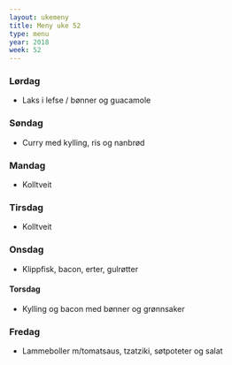```yaml
---
layout: ukemeny
title: Meny uke 52
type: menu
year: 2018
week: 52
---
```


### Lørdag

- Laks i lefse / bønner og guacamole

### Søndag

- Curry med kylling, ris og nanbrød

### Mandag

- Kolltveit

### Tirsdag

- Kolltveit

### Onsdag

- Klippfisk, bacon, erter, gulrøtter

#### Torsdag

- Kylling og bacon med bønner og grønnsaker

### Fredag

- Lammeboller m/tomatsaus, tzatziki, søtpoteter og salat
